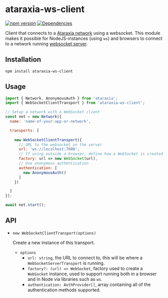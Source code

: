 # ataraxia-ws-client

[![npm version](https://badge.fury.io/js/ataraxia-ws-client.svg)](https://badge.fury.io/js/ataraxia-ws-client)
[![Dependencies](https://david-dm.org/aholstenson/ataraxia/status.svg?path=packages/ws-client)](https://david-dm.org/aholstenson/ataraxia?path=packages/ws-client)

Client that connects to a [Ataraxia network](https://github.com/aholstenson/ataraxia)
using a websocket. This module makes it possible for NodeJS-instances (using
`ws`) and browsers to connect to a network running [websocket server](https://github.com/aholstenson/ataraxia/tree/master/packages/ws-server).

## Installation

```
npm install ataraxia-ws-client
```

## Usage

```javascript
import { Network, AnonymousAuth } from 'ataraxia';
import { WebSocketClientTransport } from 'ataraxia-ws-client';

// Setup a network with a WebSocket client
const net = new Network({
  name: 'name-of-your-app-or-network',

  transports: [
  
    new WebSocketClientTransport({
      // URL to the websocket on the server
      url: 'ws://localhost:7000',
      // If using outside a browser, define how a WebSocket is created
      factory: url => new WebSocket(url),
      // Use anonymous authentication
      authentication: [
        new AnonymousAuth()
      ]
    })

  ]
});

await net.start();
```

## API

* `new WebSocketClientTransport(options)`

  Create a new instance of this transport.

  * `options`
    * `url: string`, the URL to connect to, this will be where a `WebSocketServerTransport` 
      is running. 
    * `factory?: (url) => WebSocket`, factory used to create a `WebSocket` instance,
      used to support running both in a browser and in Node via libraries such as `ws`.
    * `authentication: AuthProvider[]`, array containing all of the authentication
      methods supported. 
